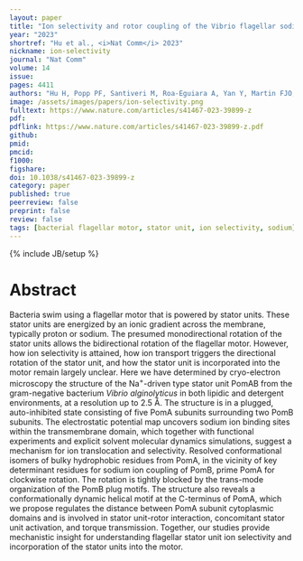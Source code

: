 ```yaml
---
layout: paper
title: "Ion selectivity and rotor coupling of the Vibrio flagellar sodium-driven stator unit"
year: "2023"
shortref: "Hu et al., <i>Nat Comm</i> 2023"
nickname: ion-selectivity
journal: "Nat Comm"
volume: 14
issue: 
pages: 4411
authors: "Hu H, Popp PF, Santiveri M, Roa-Eguiara A, Yan Y, Martin FJO, Liu Z Wadhwa N, Wang Y, Erhardt M, Taylor NMI"
image: /assets/images/papers/ion-selectivity.png
fulltext: https://www.nature.com/articles/s41467-023-39899-z
pdf: 
pdflink: https://www.nature.com/articles/s41467-023-39899-z.pdf
github: 
pmid: 
pmcid: 
f1000: 
figshare: 
doi: 10.1038/s41467-023-39899-z
category: paper
published: true
peerreview: false
preprint: false
review: false
tags: [bacterial flagellar motor, stator unit, ion selectivity, sodium]
---
```

{% include JB/setup %}

# Abstract 

Bacteria swim using a flagellar motor that is powered by stator units. These stator units are energized by an ionic gradient across the membrane, typically proton or sodium. The presumed monodirectional rotation of the stator units allows the bidirectional rotation of the flagellar motor. However, how ion selectivity is attained, how ion transport triggers the directional rotation of the stator unit, and how the stator unit is incorporated into the motor remain largely unclear. Here we have determined by cryo-electron microscopy the structure of the Na<sup>+</sup>-driven type stator unit PomAB from the gram-negative bacterium *Vibrio alginolyticus* in both lipidic and detergent environments, at a resolution up to 2.5 Å. The structure is in a plugged, auto-inhibited state consisting of five PomA subunits surrounding two PomB subunits. The electrostatic potential map uncovers sodium ion binding sites within the transmembrane domain, which together with functional experiments and explicit solvent molecular dynamics simulations, suggest a mechanism for ion translocation and selectivity. Resolved conformational isomers of bulky hydrophobic residues from PomA, in the vicinity of key determinant residues for sodium ion coupling of PomB, prime PomA for clockwise rotation. The rotation is tightly blocked by the trans-mode organization of the PomB plug motifs. The structure also reveals a conformationally dynamic helical motif at the C-terminus of PomA, which we propose regulates the distance between PomA subunit cytoplasmic domains and is involved in stator unit-rotor interaction, concomitant stator unit activation, and torque transmission. Together, our studies provide mechanistic insight for understanding flagellar stator unit ion selectivity and incorporation of the stator units into the motor.
